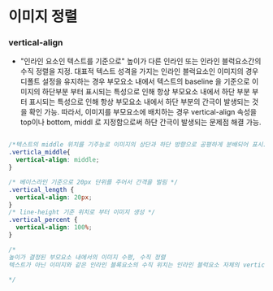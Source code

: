 # 이미지 정렬

### vertical-align
- "인라인 요소인 텍스트를 기준으로" 높이가 다른 인라인 또는 인라인 블럭요소간의 수직 정렬을 지정.
대표적 텍스트 성격을 가지는 인라인 블럭요소인 이미지의 경우 디폴트 설정을 유지하는 경우 부모요소 내에서 텍스트의 baseline 을 기준으로 이미지의 하단부분 부터 표시되는 특성으로 인해 항상 부모요소 내에서
하단 부분 부터 표시되는 특성으로 인해 항상 부모요소 내에서 하단 부분의 간극이 발생되는 것을 확인 가능.
따라서, 이미지를 부모요소에 배치하는 경우 vertical-align 속성을 top이나 bottom, middl 로 지정함으로써 하단 간극이 발생되는 문제점 해결 가능.

```css

/*텍스트의 middle 위치를 기주능로 이미지의 상단과 하단 방향으로 공평하게 분배되어 표시.*/
.verticla_middle{
  vertical-align: middle;
}

/* 베이스라인 기준으로 20px 단위를 주어서 간격을 벌림 */
.vertical_length {
  vertical-align: 20px;
}
/* line-height 기준 위치로 부터 이미지 생성 */
.vertical_percent {
  vertical-align: 100%;
}

/*
높이가 결정된 부모요소 내에서의 이미지 수평, 수직 정렬
텍스트가 아닌 이미지와 같은 인라인 블록요소의 수직 위치는 인라인 블럭요소 자체의 vertical-align 위치가 기준이 아닌 텍스트의 vertical-align 위치를 기준으로한 상대적 수직 위치가 결정됨에 주의

*/
```
